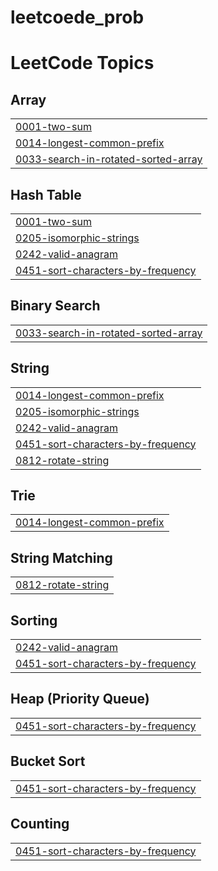 # leetcoede_prob
<!---LeetCode Topics Start-->
# LeetCode Topics
## Array
|  |
| ------- |
| [0001-two-sum](https://github.com/NitinNegi1710/leetcoede_prob/tree/master/0001-two-sum) |
| [0014-longest-common-prefix](https://github.com/NitinNegi1710/leetcoede_prob/tree/master/0014-longest-common-prefix) |
| [0033-search-in-rotated-sorted-array](https://github.com/NitinNegi1710/leetcoede_prob/tree/master/0033-search-in-rotated-sorted-array) |
## Hash Table
|  |
| ------- |
| [0001-two-sum](https://github.com/NitinNegi1710/leetcoede_prob/tree/master/0001-two-sum) |
| [0205-isomorphic-strings](https://github.com/NitinNegi1710/leetcoede_prob/tree/master/0205-isomorphic-strings) |
| [0242-valid-anagram](https://github.com/NitinNegi1710/leetcoede_prob/tree/master/0242-valid-anagram) |
| [0451-sort-characters-by-frequency](https://github.com/NitinNegi1710/leetcoede_prob/tree/master/0451-sort-characters-by-frequency) |
## Binary Search
|  |
| ------- |
| [0033-search-in-rotated-sorted-array](https://github.com/NitinNegi1710/leetcoede_prob/tree/master/0033-search-in-rotated-sorted-array) |
## String
|  |
| ------- |
| [0014-longest-common-prefix](https://github.com/NitinNegi1710/leetcoede_prob/tree/master/0014-longest-common-prefix) |
| [0205-isomorphic-strings](https://github.com/NitinNegi1710/leetcoede_prob/tree/master/0205-isomorphic-strings) |
| [0242-valid-anagram](https://github.com/NitinNegi1710/leetcoede_prob/tree/master/0242-valid-anagram) |
| [0451-sort-characters-by-frequency](https://github.com/NitinNegi1710/leetcoede_prob/tree/master/0451-sort-characters-by-frequency) |
| [0812-rotate-string](https://github.com/NitinNegi1710/leetcoede_prob/tree/master/0812-rotate-string) |
## Trie
|  |
| ------- |
| [0014-longest-common-prefix](https://github.com/NitinNegi1710/leetcoede_prob/tree/master/0014-longest-common-prefix) |
## String Matching
|  |
| ------- |
| [0812-rotate-string](https://github.com/NitinNegi1710/leetcoede_prob/tree/master/0812-rotate-string) |
## Sorting
|  |
| ------- |
| [0242-valid-anagram](https://github.com/NitinNegi1710/leetcoede_prob/tree/master/0242-valid-anagram) |
| [0451-sort-characters-by-frequency](https://github.com/NitinNegi1710/leetcoede_prob/tree/master/0451-sort-characters-by-frequency) |
## Heap (Priority Queue)
|  |
| ------- |
| [0451-sort-characters-by-frequency](https://github.com/NitinNegi1710/leetcoede_prob/tree/master/0451-sort-characters-by-frequency) |
## Bucket Sort
|  |
| ------- |
| [0451-sort-characters-by-frequency](https://github.com/NitinNegi1710/leetcoede_prob/tree/master/0451-sort-characters-by-frequency) |
## Counting
|  |
| ------- |
| [0451-sort-characters-by-frequency](https://github.com/NitinNegi1710/leetcoede_prob/tree/master/0451-sort-characters-by-frequency) |
<!---LeetCode Topics End-->